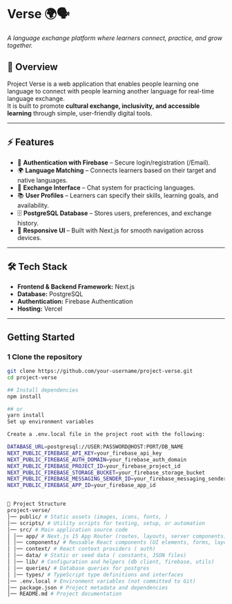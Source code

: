 #  Verse 🌍🗣️  
*A language exchange platform where learners connect, practice, and grow together.*  

## 📌 Overview  
Project Verse is a web application that enables people learning one language  to connect with people learning another language  for real-time language exchange.  
It is built to promote **cultural exchange, inclusivity, and accessible learning** through simple, user-friendly digital tools.  

---

## ⚡ Features  
- 🔐 **Authentication with Firebase** – Secure login/registration (/Email).  
- 🌍 **Language Matching** – Connects learners based on their target and native languages.  
- 💬 **Exchange Interface** – Chat system for practicing languages.  
- 📚 **User Profiles** – Learners can specify their skills, learning goals, and availability.  
- 🗄️ **PostgreSQL Database** – Stores users, preferences, and exchange history.  
- 📱 **Responsive UI** – Built with Next.js for smooth navigation across devices.  

---

## 🛠️ Tech Stack  
- **Frontend & Backend Framework:** Next.js
- **Database:** PostgreSQL
- **Authentication:** Firebase Authentication
- **Hosting:** Vercel

---

##  Getting Started  

### 1 Clone the repository  
```bash
git clone https://github.com/your-username/project-verse.git
cd project-verse

## Install dependencies
npm install

## or
yarn install
Set up environment variables

Create a .env.local file in the project root with the following:

DATABASE_URL=postgresql://USER:PASSWORD@HOST:PORT/DB_NAME
NEXT_PUBLIC_FIREBASE_API_KEY=your_firebase_api_key
NEXT_PUBLIC_FIREBASE_AUTH_DOMAIN=your_firebase_auth_domain
NEXT_PUBLIC_FIREBASE_PROJECT_ID=your_firebase_project_id
NEXT_PUBLIC_FIREBASE_STORAGE_BUCKET=your_firebase_storage_bucket
NEXT_PUBLIC_FIREBASE_MESSAGING_SENDER_ID=your_firebase_messaging_sender_id
NEXT_PUBLIC_FIREBASE_APP_ID=your_firebase_app_id


📂 Project Structure
project-verse/
│── public/ # Static assets (images, icons, fonts, )
│── scripts/ # Utility scripts for testing, setup, or automation
│── src/ # Main application source code
│ │── app/ # Next.js 15 App Router (routes, layouts, server components)
│ │── components/ # Reusable React components (UI elements, forms, layouts)
│ │── context/ # React context providers ( auth)
│ │── data/ # Static or seed data ( constants, JSON files)
│ │── lib/ # Configuration and helpers (db client, firebase, utils)
│ │── queries/ # Database queries for postgres
│ │── types/ # TypeScript type definitions and interfaces
│── .env.local # Environment variables (not committed to Git)
│── package.json # Project metadata and dependencies
│── README.md # Project documentation
